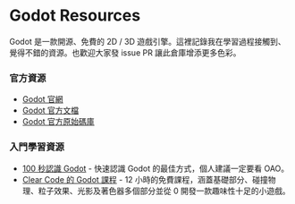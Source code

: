 # Godot Resources

Godot 是一款開源、免費的 2D / 3D 遊戲引擎。這裡記錄我在學習過程接觸到、覺得不錯的資源。也歡迎大家發 issue PR 讓此倉庫增添更多色彩。

### 官方資源

- [Godot 官網](https://godotengine.org/)
- [Godot 官方文檔](https://docs.godotengine.org/en/stable/)
- [Godot 官方原始碼庫](https://godotengine.org/](https://github.com/godotengine/godot)https://github.com/godotengine/godot)

### 入門學習資源

- [100 秒認識 Godot](https://www.youtube.com/watch?v=QKgTZWbwD1U&t=72s) - 快速認識 Godot 的最佳方式，個人建議一定要看 OAO。
- [Clear Code 的 Godot 課程](https://www.youtube.com/watch?v=nAh_Kx5Zh5Q&t=18302s) - 12 小時的免費課程，涵蓋基礎部分、碰撞物理、粒子效果、光影及著色器多個部分並從 0 開發一款趣味性十足的小遊戲。
